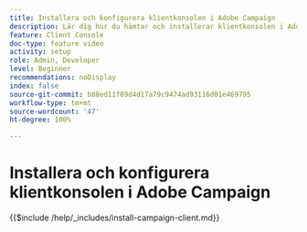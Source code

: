 ```yaml
---
title: Installera och konfigurera klientkonsolen i Adobe Campaign
description: Lär dig hur du hämtar och installerar klientkonsolen i Adobe Campaign, skapar och hanterar anslutningar till flera miljöer samt verifierar åtkomst till klientkonsolen i Adobe Campaign.
feature: Client Console
doc-type: feature video
activity: setup
role: Admin, Developer
level: Beginner
recommendations: noDisplay
index: false
source-git-commit: b88ed11f89d4d17a79c9474ad93116d01e469795
workflow-type: tm+mt
source-wordcount: '47'
ht-degree: 100%

---
```



# Installera och konfigurera klientkonsolen i Adobe Campaign

{{$include /help/_includes/install-campaign-client.md}}
